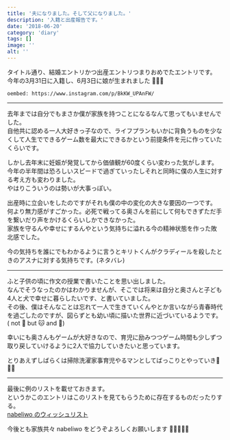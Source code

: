 ```yaml
---
title: '夫になりました。そして父になりました。'
description: '入籍と出産報告です。'
date: '2018-06-20'
category: 'diary'
tags: []
image: ''
alt: ''
---
```


タイトル通り、結婚エントリかつ出産エントリつまりおめでたエントリです。  
今年の3月31日に入籍し、6月3日に娘が生まれました :tada::tada::tada:

`oembed: https://www.instagram.com/p/BkKW_UPAnFW/`

---

去年までは自分でもまさか僕が家族を持つことになるなんて思ってもいませんでした。  
自他共に認める一人大好きっ子なので、ライフプランもいかに背負うものを少なくして人生でできるゲーム数を最大にできるかという前提条件を元に作っていたくらいです。

しかし去年末に妊娠が発覚してから価値観が60度くらい変わった気がします。  
今年の半年間は恐ろしいスピードで過ぎていったしそれと同時に僕の人生に対する考え方も変わりました。  
やはりこういうのは勢いが大事っぽい。

出産時に立会いをしたのですがそれも僕の中の変化の大きな要因の一つです。  
何より無力感がすごかった。必死で戦ってる奥さんを前にして何もできずただ手を繋いだり声をかけるくらいしかできなかった。  
家族を守るんや幸せにするんやという気持ちに溢れる今の精神状態を作った敗北感でした。

今の気持ちを誰にでもわかるように言うとキリトくんがクラディールを殺したときのアスナに対する気持ちです。(ネタバレ)

---

ふと子供の頃に作文の授業で書いたことを思い出しました。  
なんでそうなったのかはわかりませんが、そこでは将来は自分と奥さんと子ども4人と犬で幸せに暮らしたいです、と書いていました。  
その後、僕はそんなことは忘れて一人で生きていくんやとか言いながら青春時代を過ごしたのですが、図らずとも幼い頃に描いた世界に近づいているようです。( not :dog: but :cat: and :rabbit:)

幸いにも奥さんもゲームが大好きなので、育児に励みつつゲーム時間も少しずつ取り戻していけるように2人で協力していきたいと思っています。

とりあえずしばらくは掃除洗濯家事育児やるマンとしてばっこりとやっていき:muscle::muscle::muscle:

---

最後に例のリストを載せておきます。  
というかこのエントリはこのリストを見てもらうために存在するものだったりする。  
[nabeliwo のウィッシュリスト](https://www.amazon.co.jp/hz/wishlist/ls/21PSWIV5KYH61?&sort=default)

今後とも家族共々 nabeliwo をどうぞよろしくお願いします :man::woman::baby::cat::rabbit:
